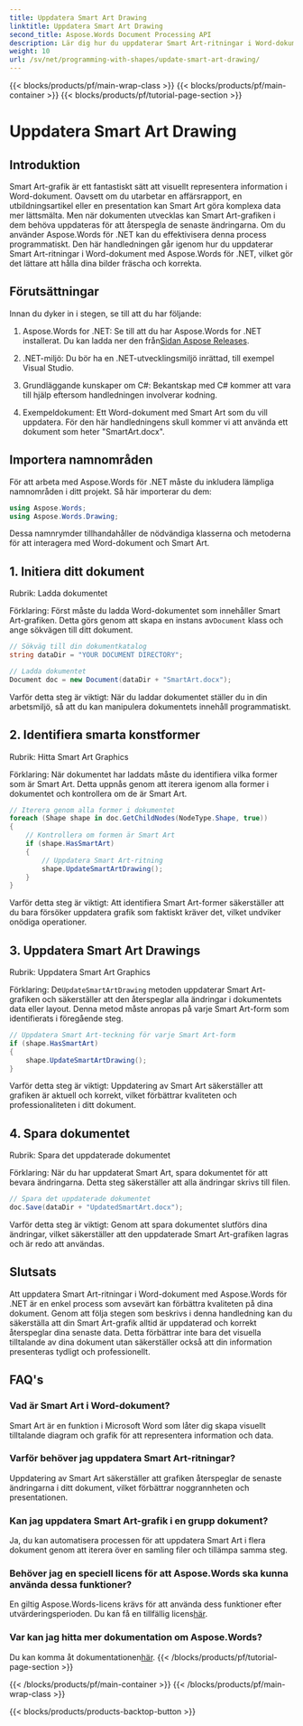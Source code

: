 ```yaml
---
title: Uppdatera Smart Art Drawing
linktitle: Uppdatera Smart Art Drawing
second_title: Aspose.Words Document Processing API
description: Lär dig hur du uppdaterar Smart Art-ritningar i Word-dokument med Aspose.Words för .NET med denna steg-för-steg-guide. Se till att dina bilder alltid är korrekta.
weight: 10
url: /sv/net/programming-with-shapes/update-smart-art-drawing/
---
```


{{< blocks/products/pf/main-wrap-class >}}
{{< blocks/products/pf/main-container >}}
{{< blocks/products/pf/tutorial-page-section >}}

# Uppdatera Smart Art Drawing

## Introduktion

Smart Art-grafik är ett fantastiskt sätt att visuellt representera information i Word-dokument. Oavsett om du utarbetar en affärsrapport, en utbildningsartikel eller en presentation kan Smart Art göra komplexa data mer lättsmälta. Men när dokumenten utvecklas kan Smart Art-grafiken i dem behöva uppdateras för att återspegla de senaste ändringarna. Om du använder Aspose.Words för .NET kan du effektivisera denna process programmatiskt. Den här handledningen går igenom hur du uppdaterar Smart Art-ritningar i Word-dokument med Aspose.Words för .NET, vilket gör det lättare att hålla dina bilder fräscha och korrekta.

## Förutsättningar

Innan du dyker in i stegen, se till att du har följande:

1.  Aspose.Words for .NET: Se till att du har Aspose.Words for .NET installerat. Du kan ladda ner den från[Sidan Aspose Releases](https://releases.aspose.com/words/net/).

2. .NET-miljö: Du bör ha en .NET-utvecklingsmiljö inrättad, till exempel Visual Studio.

3. Grundläggande kunskaper om C#: Bekantskap med C# kommer att vara till hjälp eftersom handledningen involverar kodning.

4. Exempeldokument: Ett Word-dokument med Smart Art som du vill uppdatera. För den här handledningens skull kommer vi att använda ett dokument som heter "SmartArt.docx".

## Importera namnområden

För att arbeta med Aspose.Words för .NET måste du inkludera lämpliga namnområden i ditt projekt. Så här importerar du dem:

```csharp
using Aspose.Words;
using Aspose.Words.Drawing;
```

Dessa namnrymder tillhandahåller de nödvändiga klasserna och metoderna för att interagera med Word-dokument och Smart Art.

## 1. Initiera ditt dokument

Rubrik: Ladda dokumentet

Förklaring:
 Först måste du ladda Word-dokumentet som innehåller Smart Art-grafiken. Detta görs genom att skapa en instans av`Document` klass och ange sökvägen till ditt dokument.

```csharp
// Sökväg till din dokumentkatalog
string dataDir = "YOUR DOCUMENT DIRECTORY";

// Ladda dokumentet
Document doc = new Document(dataDir + "SmartArt.docx");
```

Varför detta steg är viktigt:
När du laddar dokumentet ställer du in din arbetsmiljö, så att du kan manipulera dokumentets innehåll programmatiskt.

## 2. Identifiera smarta konstformer

Rubrik: Hitta Smart Art Graphics

Förklaring:
När dokumentet har laddats måste du identifiera vilka former som är Smart Art. Detta uppnås genom att iterera igenom alla former i dokumentet och kontrollera om de är Smart Art.

```csharp
// Iterera genom alla former i dokumentet
foreach (Shape shape in doc.GetChildNodes(NodeType.Shape, true))
{
    // Kontrollera om formen är Smart Art
    if (shape.HasSmartArt)
    {
        // Uppdatera Smart Art-ritning
        shape.UpdateSmartArtDrawing();
    }
}
```

Varför detta steg är viktigt:
Att identifiera Smart Art-former säkerställer att du bara försöker uppdatera grafik som faktiskt kräver det, vilket undviker onödiga operationer.

## 3. Uppdatera Smart Art Drawings

Rubrik: Uppdatera Smart Art Graphics

Förklaring:
 De`UpdateSmartArtDrawing` metoden uppdaterar Smart Art-grafiken och säkerställer att den återspeglar alla ändringar i dokumentets data eller layout. Denna metod måste anropas på varje Smart Art-form som identifierats i föregående steg.

```csharp
// Uppdatera Smart Art-teckning för varje Smart Art-form
if (shape.HasSmartArt)
{
    shape.UpdateSmartArtDrawing();
}
```

Varför detta steg är viktigt:
Uppdatering av Smart Art säkerställer att grafiken är aktuell och korrekt, vilket förbättrar kvaliteten och professionaliteten i ditt dokument.

## 4. Spara dokumentet

Rubrik: Spara det uppdaterade dokumentet

Förklaring:
När du har uppdaterat Smart Art, spara dokumentet för att bevara ändringarna. Detta steg säkerställer att alla ändringar skrivs till filen.

```csharp
// Spara det uppdaterade dokumentet
doc.Save(dataDir + "UpdatedSmartArt.docx");
```

Varför detta steg är viktigt:
Genom att spara dokumentet slutförs dina ändringar, vilket säkerställer att den uppdaterade Smart Art-grafiken lagras och är redo att användas.

## Slutsats

Att uppdatera Smart Art-ritningar i Word-dokument med Aspose.Words för .NET är en enkel process som avsevärt kan förbättra kvaliteten på dina dokument. Genom att följa stegen som beskrivs i denna handledning kan du säkerställa att din Smart Art-grafik alltid är uppdaterad och korrekt återspeglar dina senaste data. Detta förbättrar inte bara det visuella tilltalande av dina dokument utan säkerställer också att din information presenteras tydligt och professionellt.

## FAQ's

### Vad är Smart Art i Word-dokument?
Smart Art är en funktion i Microsoft Word som låter dig skapa visuellt tilltalande diagram och grafik för att representera information och data.

### Varför behöver jag uppdatera Smart Art-ritningar?
Uppdatering av Smart Art säkerställer att grafiken återspeglar de senaste ändringarna i ditt dokument, vilket förbättrar noggrannheten och presentationen.

### Kan jag uppdatera Smart Art-grafik i en grupp dokument?
Ja, du kan automatisera processen för att uppdatera Smart Art i flera dokument genom att iterera över en samling filer och tillämpa samma steg.

### Behöver jag en speciell licens för att Aspose.Words ska kunna använda dessa funktioner?
 En giltig Aspose.Words-licens krävs för att använda dess funktioner efter utvärderingsperioden. Du kan få en tillfällig licens[här](https://purchase.aspose.com/temporary-license/).

### Var kan jag hitta mer dokumentation om Aspose.Words?
 Du kan komma åt dokumentationen[här](https://reference.aspose.com/words/net/).
{{< /blocks/products/pf/tutorial-page-section >}}

{{< /blocks/products/pf/main-container >}}
{{< /blocks/products/pf/main-wrap-class >}}

{{< blocks/products/products-backtop-button >}}
